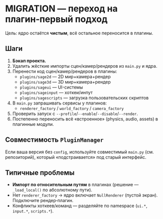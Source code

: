# MIGRATION — переход на плагин‑первый подход

Цель: ядро остаётся **чистым**, всё остальное переносится в плагины.

## Шаги

1. **Бэкап проекта.**
2. Удалить жёсткие импорты сцен/камер/рендеров из `main.py` и ядра.
3. Перенести код сцен/камер/рендеров в плагины:
   - `plugins/sage2d` — 2D мир+камера+рендер
   - `plugins/sage3d` — 3D мир+камера+рендер
   - `plugins/sageui` — UI-системы
   - `plugins/sageinput` — хоткеи/инпут
   - `plugins/sagescripts` — загрузка пользовательских скриптов
4. В `main.py` запрашивать сервисы у плагинов:
   - `renderer_factory` / `world_factory` / `camera_factory`
5. Проверить запуск с `--profile`/`--enable`/`--disable`/`--render`.
6. Постепенно переносить всё «встроенное» (physics, audio, assets) в плагинные модули.

## Совместимость `PluginManager`
Если ваша версия без `config`, используйте совместимый `main.py` (см. репозиторий), который «подстраивается» под старый интерфейс.

## Типичные проблемы
- **Импорт по относительным путям** в плагинах (решение — `_load_local()` по абсолютному пути).
- Нет `renderer_factory` → ядро включает `NullRenderer` (пустой экран). Подключите рендер‑плагин.
- Конфликты хоткеев/команд — разделяйте по namespace (`ui.*`, `input.*`, `scripts.*`).
